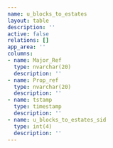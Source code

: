 ```yaml
---
name: u_blocks_to_estates
layout: table
description: ''
active: false
relations: []
app_area: ''
columns:
- name: Major_Ref
  type: nvarchar(20)
  description: ''
- name: Prop_ref
  type: nvarchar(20)
  description: ''
- name: tstamp
  type: timestamp
  description: ''
- name: u_blocks_to_estates_sid
  type: int(4)
  description: ''
---
```


